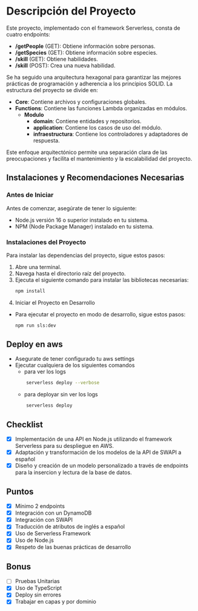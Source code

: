 # Descripción del Proyecto

Este proyecto, implementado con el framework Serverless, consta de cuatro endpoints:

- **/getPeople** (GET): Obtiene información sobre personas.
- **/getSpecies** (GET): Obtiene información sobre especies.
- **/skill** (GET): Obtiene habilidades.
- **/skill** (POST): Crea una nueva habilidad.

Se ha seguido una arquitectura hexagonal para garantizar las mejores prácticas de programación y adherencia a los principios SOLID. La estructura del proyecto se divide en:

- **Core**: Contiene archivos y configuraciones globales.
- **Functions**: Contiene las funciones Lambda organizadas en módulos.
    - **Modulo**
        - **domain**: Contiene entidades y repositorios.
        - **application**: Contiene los casos de uso del módulo.
        - **infraestructura**: Contiene los controladores y adaptadores de respuesta.

Este enfoque arquitectónico permite una separación clara de las preocupaciones y facilita el mantenimiento y la escalabilidad del proyecto.
    
## Instalaciones y Recomendaciones Necesarias

### Antes de Iniciar
Antes de comenzar, asegúrate de tener lo siguiente:
- Node.js versión 16 o superior instalado en tu sistema.
- NPM (Node Package Manager) instalado en tu sistema.

### Instalaciones del Proyecto
Para instalar las dependencias del proyecto, sigue estos pasos:
1. Abre una terminal.
2. Navega hasta el directorio raíz del proyecto.
3. Ejecuta el siguiente comando para instalar las bibliotecas necesarias:
    ```bash
    npm install
    ```
4. Iniciar el Proyecto en Desarrollo
 - Para ejecutar el proyecto en modo de desarrollo, sigue estos pasos:
    ```bash
    npm run sls:dev
    ```
## Deploy en aws
 - Asegurate de tener configurado tu aws settings
 - Ejecutar cualquiera de los siguientes comandos
    - para ver los logs
    ```bash
        serverless deploy --verbose
    ```
    - para deployar sin ver los logs
    ```bash
        serverless deploy
    ```

## Checklist 
- [x] Implementación de una API en Node.js utilizando el framework Serverless para su despliegue en AWS.
- [x] Adaptación y transformación de los modelos de la API de SWAPI a español
- [x] Diseño y creación de un modelo personalizado a través de endpoints para la insercion y lectura de la base de datos.

## Puntos
- [x] Mínimo 2 endpoints
- [x] Integración con un DynamoDB
- [x] Integración con SWAPI
- [x] Traducción de atributos de inglés a español
- [x] Uso de Serverless Framework
- [x] Uso de Node.js
- [x] Respeto de las buenas prácticas de desarrollo

## Bonus
- [ ] Pruebas Unitarias
- [x] Uso de TypeScript
- [x] Deploy sin errores
- [x] Trabajar en capas y por dominio